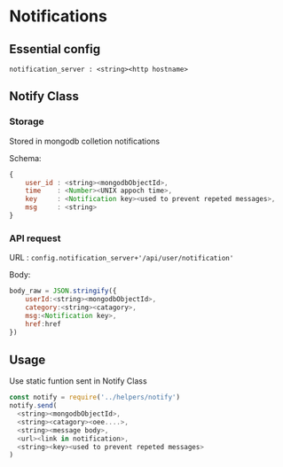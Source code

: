 # Notifications

## Essential config

```
notification_server : <string><http hostname>
```

## Notify Class

### Storage
Stored in mongodb colletion notifications

Schema:
```js
{
    user_id : <string><mongodbObjectId>,
    time    : <Number><UNIX appoch time>,
    key     : <Notification key><used to prevent repeted messages>,
    msg     : <string>
}
```

### API request

URL : `config.notification_server+'/api/user/notification'`

Body:
```js
body_raw = JSON.stringify({
    userId:<string><mongodbObjectId>,
    category:<string><catagory>,
    msg:<Notification key>,
    href:href
})
```

## Usage
Use static funtion sent in Notify Class

```js
const notify = require('../helpers/notify')
notify.send(
  <string><mongodbObjectId>,
  <string><catagory><oee....>,
  <string><message body>,
  <url><link in notification>,
  <string><key><used to prevent repeted messages>
)
```
